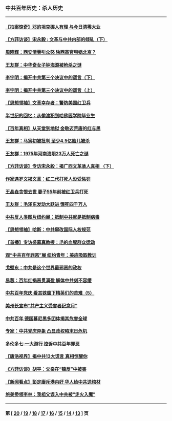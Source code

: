 ### 中共百年历史：杀人历史
---
#### [【拍案惊奇】邓的坦克碾人有理 与今日清零大业](../../pages/nf1176106/n13729574.md?07060430) 
#### [【方菲访谈】宋永毅 : 文革与中共内部的倾轧（下）](../../pages/nf1176106/n13486836.md?07060430) 
#### [周晓辉：西安清零引众怒 陕西高官甩锅北京？](../../pages/nf1176106/n13484627.md?07060430) 
#### [王友群：中华奇女子钟海源被枪杀之谜](../../pages/nf1176106/n13430555.md?07060430) 
#### [李宇明：揭开中共第三个决议中的谎言（下）](../../pages/nf1176106/n13389389.md?07060430) 
#### [李宇明：揭开中共第三个决议中的谎言（上）](../../pages/nf1176106/n13388697.md?07060430) 
#### [【思想领袖】文革幸存者：警防美国红卫兵](../../pages/nf1176106/n13339289.md?07060430) 
#### [半世纪的回忆：从偷渡犯到哈佛医学院毕业生](../../pages/nf1176106/n13345328.md?07060430) 
#### [【百年真相】从天堂到地狱 金敬迈荒唐的红与黑](../../pages/nf1176106/n13336995.md?07060430) 
#### [王友群：马寅初被批判 至少4.5亿胎儿被杀](../../pages/nf1176106/n13260313.md?07060430) 
#### [王友群：1975年河南溃坝23万人死亡之谜](../../pages/nf1176106/n13231576.md?07060430) 
#### [【方菲访谈】专访宋永毅：揭广西文革骇人真相 （下）](../../pages/nf1176106/n13209074.md?07060430) 
#### [作家遇罗文揭文革：红二代打死人没受惩罚](../../pages/nf1176106/n13205254.md?07060430) 
#### [王晶垚含恨去世 妻子55年前被红卫兵打死](../../pages/nf1176106/n13203590.md?07060430) 
#### [王友群：毛泽东发动大跃进 饿死四千万人](../../pages/nf1176106/n13177158.md?07060430) 
#### [中共反人类图片纽约展：抵制中共就是抵制病毒](../../pages/nf1176106/n13115371.md?07060430) 
#### [【思想领袖】哈斯：中共窜改国际人权规范](../../pages/nf1176106/n13053647.md?07060430) 
#### [【首播】专访盛慕真教授：毛的血腥群众运动](../../pages/nf1176106/n13091782.md?07060430) 
#### [观“中共百年罪恶”展 纽约青年：美应吸取教训](../../pages/nf1176106/n13085246.md?07060430) 
#### [戈壁东：中共是这个世界最邪恶的政权](../../pages/nf1176106/n13085641.md?07060430) 
#### [易蓉：百年红祸恶贯满盈 解体中共刻不容缓](../../pages/nf1176106/n13084455.md?07060430) 
#### [中共百年党庆 看其铁窗下精英们的苦难（5）](../../pages/nf1176106/n13076766.md?07060430) 
#### [美州长宣布“共产主义受害者纪念月”](../../pages/nf1176106/n13074024.md?07060430) 
#### [中共百年 德国慕尼黑多团体揭其危害全球](../../pages/nf1176106/n13068873.md?07060430) 
#### [专家：中共党庆异象 凸显政权陷末日危机](../../pages/nf1176106/n13067084.md?07060430) 
#### [多伦多七·一大游行 控诉中共百年罪恶](../../pages/nf1176106/n13062043.md?07060430) 
#### [【唐浩视界】揭中共13大谎言 真相惊醒你](../../pages/nf1176106/n13065208.md?07060430) 
#### [《方菲访谈》胡平：父亲在“镇反”中被害](../../pages/nf1176106/n13064114.md?07060430) 
#### [【新闻看点】彭定康斥港内奸 华人给中共送棺材](../../pages/nf1176106/n13064230.md?07060430) 
#### [旅美侨领李林：我祖父误入中共被“走火入魔”](../../pages/nf1176106/n13062777.md?07060430) 

---
#### 第 [ [20](./20.md?07060430) / [19](./19.md?07060430) / [18](./18.md?07060430) / [17](./17.md?07060430) / [16](./16.md?07060430) / [15](./15.md?07060430) / [14](./14.md?07060430) / [13](./13.md?07060430) ] 页
